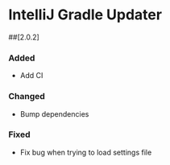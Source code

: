 # IntelliJ Gradle Updater

##[2.0.2]

### Added
- Add CI
### Changed
- Bump dependencies
### Fixed
- Fix bug when trying to load settings file

